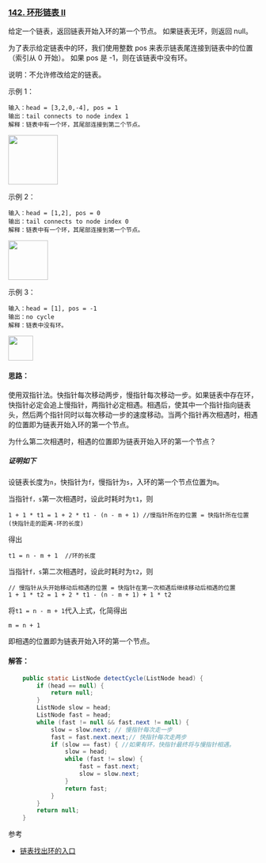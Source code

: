### [142. 环形链表 II](https://leetcode-cn.com/problems/linked-list-cycle-ii/)
给定一个链表，返回链表开始入环的第一个节点。 如果链表无环，则返回 null。

为了表示给定链表中的环，我们使用整数 pos 来表示链表尾连接到链表中的位置（索引从 0 开始）。 如果 pos 是 -1，则在该链表中没有环。

说明：不允许修改给定的链表。

 

示例 1：
```
输入：head = [3,2,0,-4], pos = 1
输出：tail connects to node index 1
解释：链表中有一个环，其尾部连接到第二个节点。
```
<img src="https://assets.leetcode-cn.com/aliyun-lc-upload/uploads/2018/12/07/circularlinkedlist.png" height="100">

示例 2：
```
输入：head = [1,2], pos = 0
输出：tail connects to node index 0
解释：链表中有一个环，其尾部连接到第一个节点。
```
<img src="https://assets.leetcode-cn.com/aliyun-lc-upload/uploads/2018/12/07/circularlinkedlist_test2.png" height="80">

示例 3：
```
输入：head = [1], pos = -1
输出：no cycle
解释：链表中没有环。
```
<img src="https://assets.leetcode-cn.com/aliyun-lc-upload/uploads/2018/12/07/circularlinkedlist_test3.png" height="50">

#### 思路：
使用双指针法。快指针每次移动两步，慢指针每次移动一步。如果链表中存在环，快指针必定会追上慢指针，两指针必定相遇。相遇后，使其中一个指针指向链表头，然后两个指针同时以每次移动一步的速度移动。当两个指针再次相遇时，相遇的位置即为链表开始入环的第一个节点。

为什么第二次相遇时，相遇的位置即为链表开始入环的第一个节点？
##### 证明如下
设链表长度为`n`，快指针为`f`，慢指针为`s`，入环的第一个节点位置为`m`。

当指针`f，s`第一次相遇时，设此时耗时为`t1`，则
```
1 + 1 * t1 = 1 + 2 * t1 - (n - m + 1) //慢指针所在的位置 = 快指针所在位置 (快指针走的距离-环的长度)
```

得出
```
t1 = n - m + 1  //环的长度
```

当指针`f，s`第二次相遇时，设此时耗时为`t2`，则
```
// 慢指针从头开始移动后相遇的位置 = 快指针在第一次相遇后继续移动后相遇的位置
1 + 1 * t2 = 1 + 2 * t1 - (n - m + 1) + 1 * t2
```

将`t1 = n - m + 1`代入上式，化简得出
```
m = n + 1
```
即相遇的位置即为链表开始入环的第一个节点。

#### 解答：
```Java
    public static ListNode detectCycle(ListNode head) {
        if (head == null) {
            return null;
        }
        ListNode slow = head;
        ListNode fast = head;
        while (fast != null && fast.next != null) {
            slow = slow.next; // 慢指针每次走一步
            fast = fast.next.next;// 快指针每次走两步
            if (slow == fast) { //如果有环，快指针最终将与慢指针相遇。
                slow = head;
                while (fast != slow) {
                    fast = fast.next;
                    slow = slow.next;
                }
                return fast;
            }
        }
        return null;
    }
```

参考

* [链表找出环的入口](https://www.jianshu.com/p/0c565740a022)